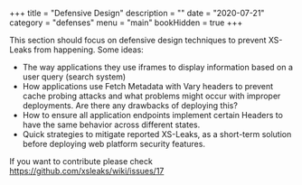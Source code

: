 +++
title = "Defensive Design"
description = ""
date = "2020-07-21"
category = "defenses"
menu = "main"
bookHidden = true
+++

This section should focus on defensive design techniques to prevent XS-Leaks from happening. Some ideas:

- The way applications they use iframes to display information based on a user query (search system)
- How applications use Fetch Metadata with Vary headers to prevent cache probing attacks and what problems might occur with improper deployments. Are there any drawbacks of deploying this?
- How to ensure all application endpoints implement certain Headers to have the same behavior across different states.
- Quick strategies to mitigate reported XS-Leaks, as a short-term solution before deploying web platform security features.

If you want to contribute please check https://github.com/xsleaks/wiki/issues/17
